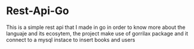 # Rest-Api-Go
This is a simple rest api that I made in go in order to know more about the languaje and its ecosytem, the project make use of gorrilax package and it connect to a mysql instace to insert books and users
